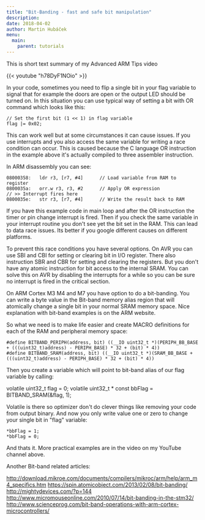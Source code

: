 ```yaml
---
title: "Bit-Banding - fast and safe bit manipulation"
description:
date: 2018-04-02
author: Martin Hubáček
menu:
  main:
    parent: tutorials
---
```



This is short text summary of my Advanced ARM Tips video

{{< youtube "h78DyF1NOio" >}}


In your code, sometimes you need to flip a single bit in your flag variable to signal that for example the doors are open or the output LED should be turned on. In this situation you can use typical way of setting a bit with OR command which looks like this:

```
// Set the first bit (1 << 1) in flag variable
flag |= 0x02;
```

This can work well but at some circumstances it can cause issues. If you use interrupts and you also access the same variable for writing a race condition can occur. This is caused because the C language OR instruction in the example above it's actually compiled to three assembler instruction.

In ARM disassembly you can see:

```
08000358:   ldr r3, [r7, #4]      // Load variable from RAM to register
0800035a:   orr.w r3, r3, #2      // Apply OR expression
// >> Interrupt fires here
0800035e:   str r3, [r7, #4]      // Write the result back to RAM
```

If you have this example code in main loop and after the OR instruction the timer or pin change interrupt is fired. Then if you check the same variable in your interrupt routine you don't see yet the bit set in the RAM. This can lead to data race issues. Its better if you google different causes on different platforms.

To prevent this race conditions you have several options.
On AVR you can use SBI  and CBI for setting or clearing bit in I/O register. There also instruction SBR and CBR for setting and clearing the registers. But you don't have any atomic instruction for bit access to the internal SRAM. You can solve this on AVR by disabling the interrupts for a while so you can be sure no interrupt is fired in the critical section.

On ARM Cortex M3 M4 and M7 you have option to do a bit-banding. You can write a byte value in the Bit-band memory alias region that will atomically change a single bit in your normal SRAM memory space. Nice explanation with bit-band examples is on the ARM website.

So what we need is to make life easier and create MACRO definitions for each of the RAM and peripheral memory space:

```
#define BITBAND_PERIPH(address, bit) ((__IO uint32_t *)(PERIPH_BB_BASE + (((uint32_t)address) - PERIPH_BASE) * 32 + (bit) * 4))
#define BITBAND_SRAM(address, bit) ((__IO uint32_t *)(SRAM_BB_BASE + (((uint32_t)address) - PERIPH_BASE) * 32 + (bit) * 4))
```

Then you create a variable which will point to bit-band alias of our flag variable by calling:

volatile uint32_t flag = 0;
volatile uint32_t * const bbFlag = BITBAND_SRAM(&flag, 1);

Volatile is there so optimizer don't do clever things like removing your code from output binary. And now you only write value one or zero to change your single bit in "flag" variable:

```
*bbFlag = 1;
*bbFlag = 0;
```

And thats it. More practical examples are in the video on my YouTube channel above.

Another Bit-band related articles:

http://download.mikroe.com/documents/compilers/mikroc/arm/help/arm_m4_specifics.htm
https://spin.atomicobject.com/2013/02/08/bit-banding/
http://mightydevices.com/?p=144
http://www.micromouseonline.com/2010/07/14/bit-banding-in-the-stm32/
http://www.scienceprog.com/bit-band-operations-with-arm-cortex-microcontrollers/